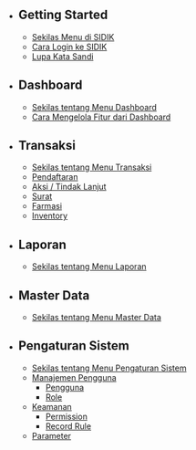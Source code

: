 - ## Getting Started
    - [Sekilas Menu di SIDIK](/{{route}}/{{version}}/menu-overview)
    - [Cara Login ke SIDIK](/{{route}}/{{version}}/how-to-login)
    - [Lupa Kata Sandi](/{{route}}/{{version}}/forgot-password)
- ## Dashboard
    - [Sekilas tentang Menu Dashboard](/{{route}}/{{version}}/dashboard-overview)
    - [Cara Mengelola Fitur dari Dashboard](/{{route}}/{{version}}/dashboard-fitur)
- ## Transaksi
    - [Sekilas tentang Menu Transaksi](/{{route}}/{{version}}/dashboard-overview)
    - [Pendaftaran](/{{route}}/{{version}}/dashboard-overview)
    - [Aksi / Tindak Lanjut](/{{route}}/{{version}}/dashboard-overview)
    - [Surat](/{{route}}/{{version}}/dashboard-overview)
    - [Farmasi](/{{route}}/{{version}}/dashboard-overview)
    - [Inventory](/{{route}}/{{version}}/dashboard-overview)
- ## Laporan
    - [Sekilas tentang Menu Laporan](/{{route}}/{{version}}/dashboard-overview)
- ## Master Data
    - [Sekilas tentang Menu Master Data](/{{route}}/{{version}}/dashboard-overview)
- ## Pengaturan Sistem
    - [Sekilas tentang Menu Pengaturan Sistem](/{{route}}/{{version}}/dashboard-overview)
    - [Manajemen Pengguna](/{{route}}/{{version}}/dashboard-overview)
        - [Pengguna](/{{route}}/{{version}}/dashboard-overview)
        - [Role](/{{route}}/{{version}}/dashboard-overview)
    - [Keamanan](/{{route}}/{{version}}/dashboard-overview)
        - [Permission](/{{route}}/{{version}}/dashboard-overview)
        - [Record Rule](/{{route}}/{{version}}/dashboard-overview)
    - [Parameter](/{{route}}/{{version}}/dashboard-overview)

<script>
    document.querySelectorAll(".sidebar a").forEach(function(element,index){
        element.href = window.location.href.substring(0, window.location.href.indexOf("/docs")) + element.href.substring(element.href.indexOf("/docs"), element.href.length);
    });
</script>
